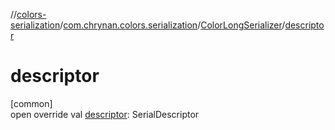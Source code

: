//[colors-serialization](../../../index.md)/[com.chrynan.colors.serialization](../index.md)/[ColorLongSerializer](index.md)/[descriptor](descriptor.md)

# descriptor

[common]\
open override val [descriptor](descriptor.md): SerialDescriptor
